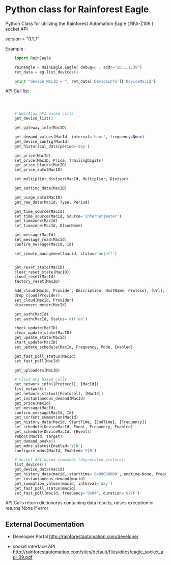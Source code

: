 # Python class for Rainforest Eagle

Python Class for utilizing the Rainforest Automation Eagle ( RFA-Z109 ) socket API


version = "0.1.7"

Example :

```python
    import RainEagle

    raineagle = RainEagle.Eagle( debug=0 , addr="10.1.1.39")
    ret_data = eg.list_devices()

    print "device MacID = ", ret_data['DeviceInfo']['DeviceMacId']
```

API Call list :

```python



    # Web/Ajax API based calls
    get_device_list()

    get_gateway_info(MacID)

    get_demand_values(MacId, interval='hour', frequency=None)
    get_device_config(MacId)
    get_historical_data(period='day')

    get_price(MacId)
    set_price(MacID, Price, TrailingDigits)
    get_price_blocks(MacID)
    set_price_auto(MacID)

    set_multiplier_divisor(MacId, Multiplier, Divisor)

    get_setting_data(MacID)

    get_usage_data(MacID)
    get_raw_data(MacId, Type, Period)

    get_time_source(MacId)
    set_time_source(MacId, Source='internet|meter')
    get_timezone(MacId)
    set_timezone(MacId, OlsonName)

    get_message(MacId)
    set_message_read(MacId)
    confirm_message(MacId, Id)

    set_remote_management(macid, status='on|off')


    get_reset_state(MacID)
    clear_reset_state(MacID)
    cloud_reset(MacId)
    factory_reset(MacID)

    add_cloud(MacId, Provider, Description, HostName, Protocol, [Url], [Port])
    drop_cloud(Provider)
    set_cloud(MacId, Provider)
    disconnect_meter(MacId)

    get_auth(MacId)
    set_auth(MacId, Status='off|on')

    check_update(MacID)
    clear_update_state(MacID)
    get_update_state(MacId)
    start_update(MacID)
    set_update_schedule(MacId, Frequency, Mode, Enabled)

    get_fast_poll_status(MacId)
    set_fast_poll(MacId)

    get_uploaders(MacID)

    # Cloud API based calls
    get_network_info([Protocol], [MacId])
    list_network()
    get_network_status([Protocol], [MacId])
    get_instantaneous_demand(MacId)
    get_price(MacId)
    get_message(MacId)
    confirm_message(MacId, Id)
    get_current_summation(MacId)
    get_history_data(MacId, StartTime, [EndTime], [Frequency])
    set_schedule(DeviceMacId, Event, Frequency, Enabled)
    get_schedule(DeviceMacId, [Event])
    reboot(MacId, Target)
    get_demand_peaks()
    get_mdns_status(Enabled='Y|N')
    configure_mdns(MacId, Enabled='Y|N')

    # Socket API based commands (deprecated protocol)
    list_devices()
    get_device_data(macid)
    get_history_data(macid, starttime='0x00000000', endtime=None, frequency=None)
    get_instantaneous_demand(macid)
    get_summation_values(macid, interval='day')
    get_fast_poll_status(macid)
    set_fast_poll(macid, frequency='0x04', duration='0xFF')

```

API Calls return dictionarys containing data results,
raises exception or returns None if error

## External Documentation

* Developer Portal http://rainforestautomation.com/developer

* socket interface  API http://rainforestautomation.com/sites/default/files/docs/eagle_socket_api_09.pdf
 

